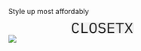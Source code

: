 Style up most affordably

<div style="width:50%; margin:auto">
  <img style="width:50%; text-align:center; margin:auto; displau:block" src="https://github.com/deveshdatwani/closetx/blob/main/assets/ClosetX.jpg">  
</div>

<img src="https://img.shields.io/badge/dynamic/json?url=https%3A%2F%2Fraw.githubusercontent.com%2Fdeveshdatwani%2Fclosetx%2Frefs%2Fheads%2Fv1%2Ftest_result.json&query=%24.test&label=Test">
